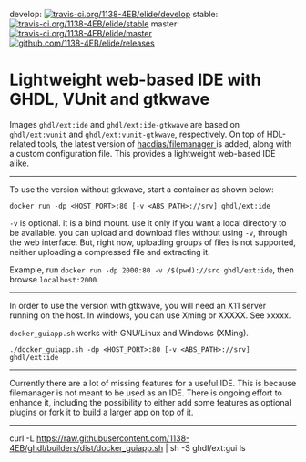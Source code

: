 develop: [![travis-ci.org/1138-4EB/elide/develop](https://img.shields.io/travis/1138-4EB/elide/develop.svg?style=flat-square)](https://travis-ci.org/1138-4EB/elide/develop)  stable: [![travis-ci.org/1138-4EB/elide/stable](https://img.shields.io/travis/1138-4EB/elide/stable.svg?style=flat-square)](https://travis-ci.org/1138-4EB/elide/stable) master: [![travis-ci.org/1138-4EB/elide/master](https://img.shields.io/travis/1138-4EB/elide/master.svg?style=flat-square)](https://travis-ci.org/1138-4EB/elide/master) [![github.com/1138-4EB/elide/releases](https://img.shields.io/github/commits-since/1138--4EB/elide/latest.svg?style=flat-square)](https://github.com/1138-4EB/elide/releases) 	

# Lightweight web-based IDE with GHDL, VUnit and gtkwave

Images `ghdl/ext:ide` and `ghdl/ext:ide-gtkwave` are based on `ghdl/ext:vunit` and `ghdl/ext:vunit-gtkwave`, respectively. On top of HDL-related tools, the latest version of [hacdias/filemanager ](https://github.com/hacdias/filemanager) is added, along with a custom configuration file. This provides a lightweight web-based IDE alike.

---

To use the version without gtkwave, start a container as shown below:

```
docker run -dp <HOST_PORT>:80 [-v <ABS_PATH>://srv] ghdl/ext:ide
```

`-v` is optional. it is a bind mount. use it only if you want a local directory to be available.
you can upload and download files without using `-v`, through the web interface. But, right now, uploading groups of files is not supported, neither uploading a compressed file and extracting it.

Example, run `docker run -dp 2000:80 -v /$(pwd)://src ghdl/ext:ide`, then browse `localhost:2000`.

---

In order to use the version with gtkwave, you will need an X11 server running on the host. In windows, you can use Xming or XXXXX. See xxxxx.

`docker_guiapp.sh` works with GNU/Linux and Windows (XMing).

```
./docker_guiapp.sh -dp <HOST_PORT>:80 [-v <ABS_PATH>://srv]  ghdl/ext:ide
```

---

Currently there are a lot of missing features for a useful IDE. This is because filemanager is not meant to be used as an IDE. There is ongoing effort to enhance it, including the possibility to either add some features as optional plugins or fork it to build a larger app on top of it.

---

curl -L https://raw.githubusercontent.com/1138-4EB/ghdl/builders/dist/docker_guiapp.sh | sh -S ghdl/ext:gui ls
